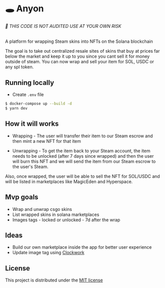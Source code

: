 # 🕳️  Anyon

###### 🚨 THIS CODE IS NOT AUDITED USE AT YOUR OWN RISK

A platform for wrapping Steam skins into NFTs on the Solana blockchain

The goal is to take out centralized resale sites of skins that buy at prices far below the market and keep it up to you since you cant sell it for money outside of steam. You can now wrap and sell your item for SOL, USDC or any spl token.

## Running locally

- Create `.env` file

```sh
$ docker-compose up --build -d
$ yarn dev
```


## How it will works
  - Wrapping - The user will transfer their item to our Steam escrow and then mint a new NFT for that item

  - Unwrapping - To get the item back to your Steam account, the item needs to be unlocked (after 7 days since wrapped) and then the user will burn this NFT and we will send the item from our Steam escrow to the user's Steam.

Also, once wrapped, the user will be able to sell the NFT for SOL/USDC and will be listed in marketplaces like MagicEden and Hyperspace.

## Mvp goals
  - Wrap and unwrap csgo skins
  - List wrapped skins in solana marketplaces
  - Images tags - locked or unlocked - 7d after the wrap
  
## Ideas
  - Build our own marketplace inside the app for better user experience
  - Update image tag using [Clockwork](https://www.clockwork.xyz/)


## License

This project is distributed under the [MIT license](LICENSE)